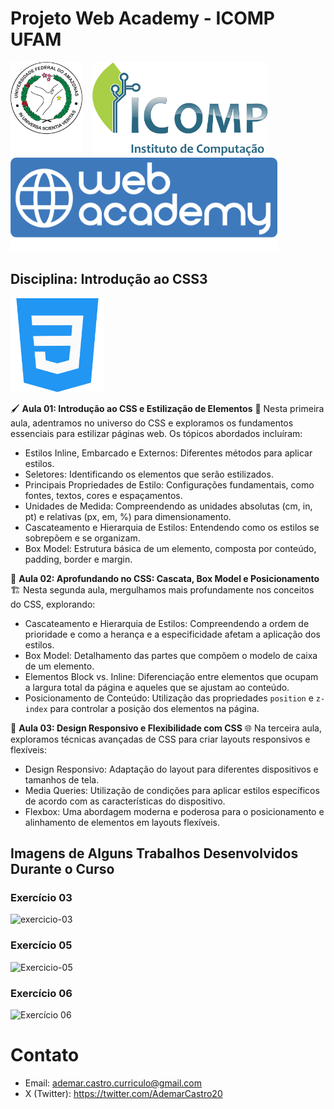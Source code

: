 # Projeto Web Academy - ICOMP UFAM

<a href="https://ufam.edu.br/" target="_blank"><img src="/assets/imgs/ufam.png" height="150px"></a> &nbsp;&nbsp;
<a href="https://icomp.ufam.edu.br/"><img src="/assets/imgs/icomp.png" height="150px"></a> &nbsp;&nbsp;
<a href="https://webacademy.icomp.ufam.edu.br/"><img src="/assets/imgs/webacademy.png" height="150px"></a> <br>

## Disciplina: Introdução ao CSS3

<a href="https://www.w3schools.com/css/"><img src="/assets/imgs/css3.png" height="150px"></a> <br>

🖌️ **Aula 01: Introdução ao CSS e Estilização de Elementos** 🎨
Nesta primeira aula, adentramos no universo do CSS e exploramos os fundamentos essenciais para estilizar páginas web. Os tópicos abordados incluíram:
- Estilos Inline, Embarcado e Externos: Diferentes métodos para aplicar estilos.
- Seletores: Identificando os elementos que serão estilizados.
- Principais Propriedades de Estilo: Configurações fundamentais, como fontes, textos, cores e espaçamentos.
- Unidades de Medida: Compreendendo as unidades absolutas (cm, in, pt) e relativas (px, em, %) para dimensionamento.
- Cascateamento e Hierarquia de Estilos: Entendendo como os estilos se sobrepõem e se organizam.
- Box Model: Estrutura básica de um elemento, composta por conteúdo, padding, border e margin.

📐 **Aula 02: Aprofundando no CSS: Cascata, Box Model e Posicionamento** 🏗️
Nesta segunda aula, mergulhamos mais profundamente nos conceitos do CSS, explorando:
- Cascateamento e Hierarquia de Estilos: Compreendendo a ordem de prioridade e como a herança e a especificidade afetam a aplicação dos estilos.
- Box Model: Detalhamento das partes que compõem o modelo de caixa de um elemento.
- Elementos Block vs. Inline: Diferenciação entre elementos que ocupam a largura total da página e aqueles que se ajustam ao conteúdo.
- Posicionamento de Conteúdo: Utilização das propriedades `position` e `z-index` para controlar a posição dos elementos na página.

📱 **Aula 03: Design Responsivo e Flexibilidade com CSS** 🌐
Na terceira aula, exploramos técnicas avançadas de CSS para criar layouts responsivos e flexíveis:
- Design Responsivo: Adaptação do layout para diferentes dispositivos e tamanhos de tela.
- Media Queries: Utilização de condições para aplicar estilos específicos de acordo com as características do dispositivo.
- Flexbox: Uma abordagem moderna e poderosa para o posicionamento e alinhamento de elementos em layouts flexíveis.

## Imagens de Alguns Trabalhos Desenvolvidos Durante o Curso

### Exercício 03

![exercicio-03](https://github.com/AdemarCastro/webacademy-t3/assets/25653698/cdd677c3-affa-4c5a-9425-691a44c2292f)

### Exercício 05

![Exercicio-05](https://github.com/AdemarCastro/webacademy-t3/assets/25653698/68e9233c-db6e-47c8-9fac-a031bd91b1fc)

### Exercício 06

![Exercício 06](https://github.com/AdemarCastro/webacademy-t3/assets/25653698/3d20b816-c35b-4803-9bb4-fe2c445c47dc)

# Contato
- Email: ademar.castro.curriculo@gmail.com
- X (Twitter): https://twitter.com/AdemarCastro20
